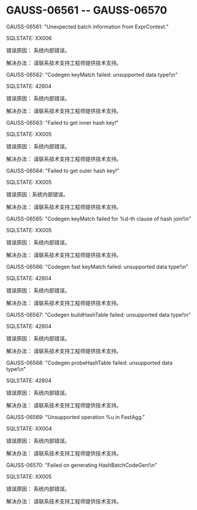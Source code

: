 # GAUSS-06561 -- GAUSS-06570

GAUSS-06561: "Unexpected batch information from ExprContext."

SQLSTATE: XX006

错误原因： 系统内部错误。

解决办法： 请联系技术支持工程师提供技术支持。

GAUSS-06562: "Codegen keyMatch failed: unsupported data type!\\n"

SQLSTATE: 42804

错误原因： 系统内部错误。

解决办法： 请联系技术支持工程师提供技术支持。

GAUSS-06563: "Failed to get inner hash key!"

SQLSTATE: XX005

错误原因： 系统内部错误。

解决办法： 请联系技术支持工程师提供技术支持。

GAUSS-06564: "Failed to get outer hash key!"

SQLSTATE: XX005

错误原因：系统内部错误。

解决办法： 请联系技术支持工程师提供技术支持。

GAUSS-06565: "Codegen keyMatch failed for %d-th clause of hash join!\\n"

SQLSTATE: XX005

错误原因： 系统内部错误。

解决办法： 请联系技术支持工程师提供技术支持。

GAUSS-06566: "Codegen fast keyMatch failed: unsupported data type!\\n"

SQLSTATE: 42804

错误原因： 系统内部错误。

解决办法： 请联系技术支持工程师提供技术支持。

GAUSS-06567: "Codegen buildHashTable failed: unsupported data type!\\n"

SQLSTATE: 42804

错误原因： 系统内部错误。

解决办法： 请联系技术支持工程师提供技术支持。

GAUSS-06568: "Codegen probeHashTable failed: unsupported data type!\\n"

SQLSTATE: 42804

错误原因： 系统内部错误。

解决办法： 请联系技术支持工程师提供技术支持。

GAUSS-06569: "Unsupported operation %u in FastAgg."

SQLSTATE: XX004

错误原因： 系统内部错误。

解决办法： 请联系技术支持工程师提供技术支持。

GAUSS-06570: "Failed on generating HashBatchCodeGen!\\n"

SQLSTATE: XX005

错误原因： 系统内部错误。

解决办法： 请联系技术支持工程师提供技术支持。


